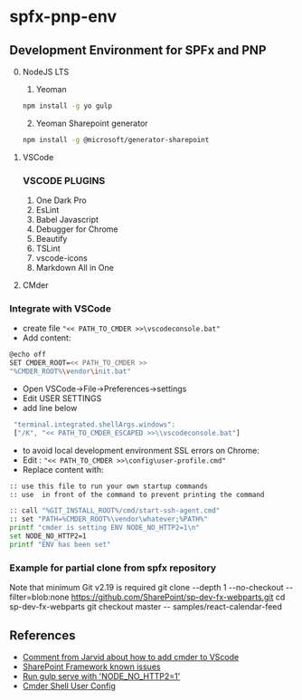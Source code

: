 # spfx-pnp-env
## Development Environment for SPFx and PNP
0. NodeJS LTS
    1. Yeoman
    ``` bash
    npm install -g yo gulp
    ```
    2. Yeoman Sharepoint generator
    ``` bash
    npm install -g @microsoft/generator-sharepoint
    ```
1. VSCode

    ### VSCODE PLUGINS

    1. One Dark Pro
    2. EsLint
    3. Babel Javascript
    4. Debugger for Chrome
    5. Beautify
    6. TSLint
    7. vscode-icons
    8. Markdown All in One

2. CMder
### Integrate with VSCode 

- create file 
    `"<< PATH_TO_CMDER >>\vscodeconsole.bat"`
- Add content:
``` bash
@echo off
SET CMDER_ROOT=<< PATH_TO_CMDER >>
"%CMDER_ROOT%\vendor\init.bat"
```

- Open VSCode->File->Preferences->settings
- Edit USER SETTINGS
- add line below 
``` javascript
 "terminal.integrated.shellArgs.windows": 
 ["/K", "<< PATH_TO_CMDER_ESCAPED >>\\vscodeconsole.bat"]
 ```

- to avoid local development environment SSL errors on Chrome:
- Edit : `"<< PATH_TO_CMDER >>\config\user-profile.cmd"`
- Replace content with:
``` bash
:: use this file to run your own startup commands
:: use  in front of the command to prevent printing the command

:: call "%GIT_INSTALL_ROOT%/cmd/start-ssh-agent.cmd"
:: set "PATH=%CMDER_ROOT%\vendor\whatever;%PATH%"
printf "cmder is setting ENV NODE_NO_HTTP2=1\n"
set NODE_NO_HTTP2=1
printf "ENV has been set"
```
### Example for partial clone from spfx repository
Note that minimum Git v2.19 is required
git clone --depth 1 --no-checkout --filter=blob:none https://github.com/SharePoint/sp-dev-fx-webparts.git
cd sp-dev-fx-webparts
git checkout master -- samples/react-calendar-feed

## References
- [Comment from Jarvid about how to add cmder to VScode](https://github.com/Microsoft/vscode/issues/12006#issuecomment-303048849)
- [SharePoint Framework known issues](https://docs.microsoft.com/en-us/sharepoint/dev/spfx/known-issues-and-common-questions)
- [Run gulp serve with 'NODE_NO_HTTP2=1'](https://github.com/sharepoint/sp-dev-docs/issues/1002)
- [Cmder Shell User Config](https://github.com/cmderdev/cmder/blob/master/README.md#cmder-shell-user-config)
